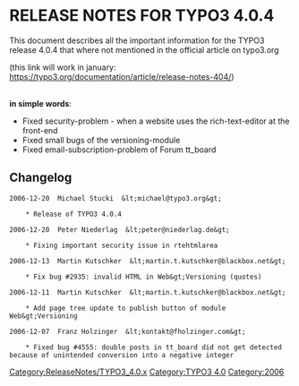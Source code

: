 RELEASE NOTES FOR TYPO3 4.0.4
=============================

This document describes all the important information for the TYPO3
release 4.0.4 that where not mentioned in the official article on
typo3.org

(this link will work in january:
<https://typo3.org/documentation/article/release-notes-404/>)

\
**in simple words**:

-   Fixed security-problem - when a website uses the rich-text-editor at
    the front-end
-   Fixed small bugs of the versioning-module
-   Fixed email-subscription-problem of Forum tt\_board

Changelog
---------

    2006-12-20  Michael Stucki  &lt;michael@typo3.org&gt;

        * Release of TYPO3 4.0.4

    2006-12-20  Peter Niederlag  &lt;peter@niederlag.de&gt;

        * Fixing important security issue in rtehtmlarea

    2006-12-13  Martin Kutschker  &lt;martin.t.kutschker@blackbox.net&gt;

        * Fix bug #2935: invalid HTML in Web&gt;Versioning (quotes)

    2006-12-11  Martin Kutschker  &lt;martin.t.kutschker@blackbox.net&gt;

        * Add page tree update to publish button of module Web&gt;Versioning

    2006-12-07  Franz Holzinger  &lt;kontakt@fholzinger.com&gt;

        * Fixed bug #4555: double posts in tt_board did not get detected because of unintended conversion into a negative integer

<Category:ReleaseNotes/TYPO3_4.0.x> [Category:TYPO3
4.0](Category:TYPO3_4.0 "wikilink") <Category:2006>
